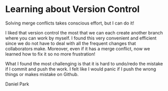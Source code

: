 # Learning about Version Control


Solving merge conflicts takes conscious effort, but I can do it!

I liked that version control the most that we can each create another branch where you can work by myself. I found this very convenient and efficient since we do not have to deal with all the frequent changes that collaborators make. Moreover, even if it has a merge conflict, now we learned how to fix it so no more frustration!

What I found the most challenging is that it is hard to undo/redo the mistake if I commit and push the work. I felt like I would panic if I push the wrong things or makes mistake on Github.

Daniel Park







